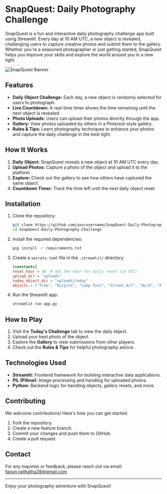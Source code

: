# SnapQuest: Daily Photography Challenge

SnapQuest is a fun and interactive daily photography challenge app built using Streamlit. Every day at 10 AM UTC, a new object is revealed, challenging users to capture creative photos and submit them to the gallery. Whether you're a seasoned photographer or just getting started, SnapQuest helps you improve your skills and explore the world around you in a new light.

![SnapQuest Banner](https://images.unsplash.com/photo-1517336714731-489689fd1ca8)

## Features

- **Daily Object Challenge:** Each day, a new object is randomly selected for users to photograph.
- **Live Countdown:** A real-time timer shows the time remaining until the next object is revealed.
- **Photo Uploads:** Users can upload their photos directly through the app.
- **Gallery:** View photos uploaded by others in a Pinterest-style gallery.
- **Rules & Tips:** Learn photography techniques to enhance your photos and capture the daily challenge in the best light.

## How It Works

1. **Daily Object:** SnapQuest reveals a new object at 10 AM UTC every day.
2. **Upload Photos:** Capture a photo of the object and upload it to the platform.
3. **Explore:** Check out the gallery to see how others have captured the same object.
4. **Countdown Timer:** Track the time left until the next daily object reset.

## Installation

1. Clone the repository:

    ```bash
    git clone https://github.com/yourusername/SnapQuest-Daily-Photography-Challenge.git
    cd SnapQuest-Daily-Photography-Challenge
    ```

2. Install the required dependencies:

    ```bash
    pip install -r requirements.txt
    ```

3. Create a `secrets.toml` file in the `.streamlit/` directory:

    ```toml
    [constants]
    reset_hour = 10  # Set the hour for daily reset (in UTC)
    upload_dir = "uploads"
    today_object_dir = "uploads/today"
    objects = ["Tree", "Bicycle", "Lamp Post", "Street Art", "Bird", "Flower", "Cloud", ...]
    ```

4. Run the Streamlit app:

    ```bash
    streamlit run app.py
    ```

## How to Play

1. Visit the **Today's Challenge** tab to view the daily object.
2. Upload your best photo of the object.
3. Explore the **Gallery** to view submissions from other players.
4. Check out the **Rules & Tips** for helpful photography advice.

## Technologies Used

- **Streamlit:** Frontend framework for building interactive data applications.
- **PIL (Pillow):** Image processing and handling for uploaded photos.
- **Python:** Backend logic for handling objects, gallery resets, and more.

## Contributing

We welcome contributions! Here's how you can get started:

1. Fork the repository.
2. Create a new feature branch.
3. Commit your changes and push them to GitHub.
4. Create a pull request.

## Contact

For any inquiries or feedback, please reach out via email: fagun.raithatha28@gmail.com

---

Enjoy your photography adventure with SnapQuest!